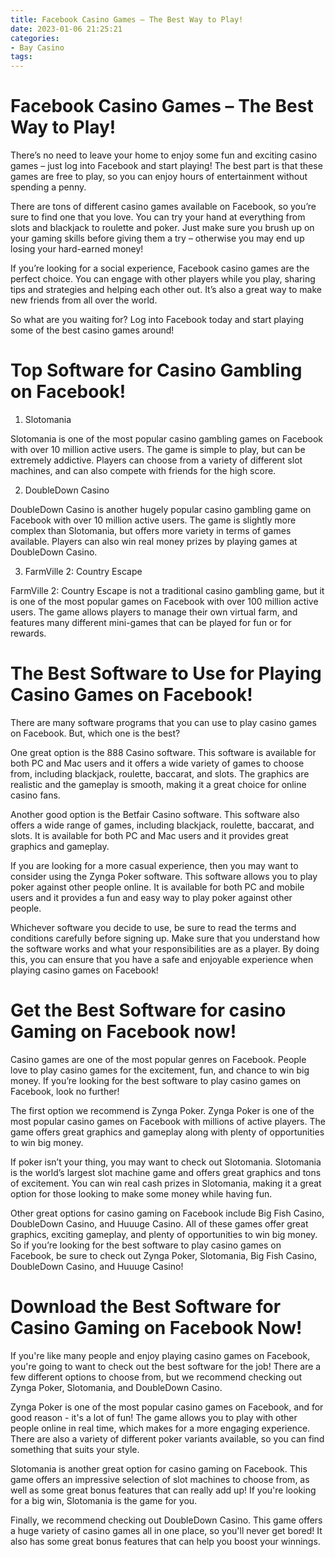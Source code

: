 ```yaml
---
title: Facebook Casino Games – The Best Way to Play!
date: 2023-01-06 21:25:21
categories:
- Bay Casino
tags:
---
```



#  Facebook Casino Games – The Best Way to Play!

There’s no need to leave your home to enjoy some fun and exciting casino games – just log into Facebook and start playing! The best part is that these games are free to play, so you can enjoy hours of entertainment without spending a penny.

There are tons of different casino games available on Facebook, so you’re sure to find one that you love. You can try your hand at everything from slots and blackjack to roulette and poker. Just make sure you brush up on your gaming skills before giving them a try – otherwise you may end up losing your hard-earned money!

If you’re looking for a social experience, Facebook casino games are the perfect choice. You can engage with other players while you play, sharing tips and strategies and helping each other out. It’s also a great way to make new friends from all over the world.

So what are you waiting for? Log into Facebook today and start playing some of the best casino games around!

#  Top Software for Casino Gambling on Facebook!

1. Slotomania

Slotomania is one of the most popular casino gambling games on Facebook with over 10 million active users. The game is simple to play, but can be extremely addictive. Players can choose from a variety of different slot machines, and can also compete with friends for the high score.

2. DoubleDown Casino

DoubleDown Casino is another hugely popular casino gambling game on Facebook with over 10 million active users. The game is slightly more complex than Slotomania, but offers more variety in terms of games available. Players can also win real money prizes by playing games at DoubleDown Casino.

3. FarmVille 2: Country Escape

FarmVille 2: Country Escape is not a traditional casino gambling game, but it is one of the most popular games on Facebook with over 100 million active users. The game allows players to manage their own virtual farm, and features many different mini-games that can be played for fun or for rewards.

#  The Best Software to Use for Playing Casino Games on Facebook!

There are many software programs that you can use to play casino games on Facebook. But, which one is the best?

One great option is the 888 Casino software. This software is available for both PC and Mac users and it offers a wide variety of games to choose from, including blackjack, roulette, baccarat, and slots. The graphics are realistic and the gameplay is smooth, making it a great choice for online casino fans.

Another good option is the Betfair Casino software. This software also offers a wide range of games, including blackjack, roulette, baccarat, and slots. It is available for both PC and Mac users and it provides great graphics and gameplay.

If you are looking for a more casual experience, then you may want to consider using the Zynga Poker software. This software allows you to play poker against other people online. It is available for both PC and mobile users and it provides a fun and easy way to play poker against other people.

 Whichever software you decide to use, be sure to read the terms and conditions carefully before signing up. Make sure that you understand how the software works and what your responsibilities are as a player. By doing this, you can ensure that you have a safe and enjoyable experience when playing casino games on Facebook!

#  Get the Best Software for casino Gaming on Facebook now!

Casino games are one of the most popular genres on Facebook. People love to play casino games for the excitement, fun, and chance to win big money. If you’re looking for the best software to play casino games on Facebook, look no further!

The first option we recommend is Zynga Poker. Zynga Poker is one of the most popular casino games on Facebook with millions of active players. The game offers great graphics and gameplay along with plenty of opportunities to win big money.

If poker isn’t your thing, you may want to check out Slotomania. Slotomania is the world’s largest slot machine game and offers great graphics and tons of excitement. You can win real cash prizes in Slotomania, making it a great option for those looking to make some money while having fun.

Other great options for casino gaming on Facebook include Big Fish Casino, DoubleDown Casino, and Huuuge Casino. All of these games offer great graphics, exciting gameplay, and plenty of opportunities to win big money. So if you’re looking for the best software to play casino games on Facebook, be sure to check out Zynga Poker, Slotomania, Big Fish Casino, DoubleDown Casino, and Huuuge Casino!

#  Download the Best Software for Casino Gaming on Facebook Now!

If you're like many people and enjoy playing casino games on Facebook, you're going to want to check out the best software for the job! There are a few different options to choose from, but we recommend checking out Zynga Poker, Slotomania, and DoubleDown Casino.

Zynga Poker is one of the most popular casino games on Facebook, and for good reason - it's a lot of fun! The game allows you to play with other people online in real time, which makes for a more engaging experience. There are also a variety of different poker variants available, so you can find something that suits your style.

Slotomania is another great option for casino gaming on Facebook. This game offers an impressive selection of slot machines to choose from, as well as some great bonus features that can really add up! If you're looking for a big win, Slotomania is the game for you.

Finally, we recommend checking out DoubleDown Casino. This game offers a huge variety of casino games all in one place, so you'll never get bored! It also has some great bonus features that can help you boost your winnings.